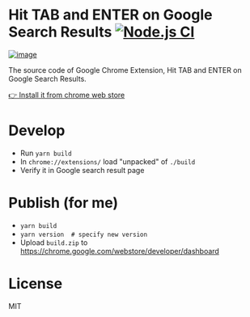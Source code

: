 # Hit TAB and ENTER on Google Search Results [![Node.js CI](https://github.com/piglovesyou/google-search-result-focusable/actions/workflows/node.js.yml/badge.svg)](https://github.com/piglovesyou/google-search-result-focusable/actions/workflows/node.js.yml)

[![image](https://user-images.githubusercontent.com/217530/167819535-43da638e-7521-4847-be57-abd9fea154c6.png)](https://chrome.google.com/webstore/detail/hit-tab-and-enter-on-goog/kkldgaaaafjoipnomoinnkccihdiffee)

The source code of Google Chrome Extension, Hit TAB and ENTER on Google Search Results.

[👉 Install it from chrome web store](https://chrome.google.com/webstore/detail/hit-tab-and-enter-on-goog/kkldgaaaafjoipnomoinnkccihdiffee)

# Develop

- Run `yarn build`
- In `chrome://extensions/` load "unpacked" of `./build`
- Verify it in Google search result page

# Publish (for me)

- `yarn build`
- `yarn version  # specify new version`
- Upload `build.zip` to https://chrome.google.com/webstore/developer/dashboard

# License

MIT

